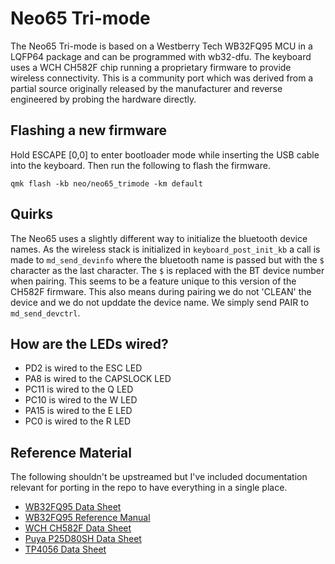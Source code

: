 # Neo65 Tri-mode
The Neo65 Tri-mode is based on a Westberry Tech WB32FQ95 MCU in a LQFP64 
package and can be programmed with wb32-dfu. The keyboard uses a WCH CH582F 
chip running a proprietary firmware to provide wireless connectivity. This is 
a community port which was derived from a partial source originally released 
by the manufacturer and reverse engineered by probing the hardware directly.


## Flashing a new firmware
Hold ESCAPE [0,0] to enter bootloader mode while inserting the USB cable into
the keyboard. Then run the following to flash the firmware.
```shell
qmk flash -kb neo/neo65_trimode -km default
```


## Quirks
The Neo65 uses a slightly different way to initialize the bluetooth device
names. As the wireless stack is initialized in `keyboard_post_init_kb` a call
is made to `md_send_devinfo` where the bluetooth name is passed but with the
`$` character as the last character. The `$` is replaced with the BT device
number when pairing. This seems to be a feature unique to this version of the
CH582F firmware. This also means during pairing we do not 'CLEAN' the device
and we do not upddate the device name. We simply send PAIR to `md_send_devctrl`.


## How are the LEDs wired?
* PD2 is wired to the ESC LED
* PA8 is wired to the CAPSLOCK LED
* PC11 is wired to the Q LED
* PC10 is wired to the W LED
* PA15 is wired to the E LED
* PC0 is wired to the R LED


## Reference Material
The following shouldn't be upstreamed but I've included documentation relevant
for porting in the repo to have everything in a single place.
* [WB32FQ95 Data Sheet](../../../em-documentation/EN_DS1104041_WB32FQ95xC_V01.pdf)
* [WB32FQ95 Reference Manual](../../../em-documentation/EN_RM2905025_WB32FQ95xx_V01.pdf)
* [WCH CH582F Data Sheet](../../../em-documentation/CH583DS1.PDF)
* [Puya P25D80SH Data Sheet](../../../em-documentation/PUYA-P25Q80H-SSH-IT_C194872.pdf)
* [TP4056 Data Sheet](../../../em-documentation/TP4056.pdf)
